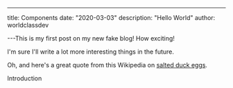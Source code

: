 ---

title: Components
date: "2020-03-03"
description: "Hello World"
author: worldclassdev

---This is my first post on my new fake blog! How exciting!

I'm sure I'll write a lot more interesting things in the future.

Oh, and here's a great quote from this Wikipedia on
[salted duck eggs](http://en.wikipedia.org/wiki/Salted_duck_egg).

Introduction
